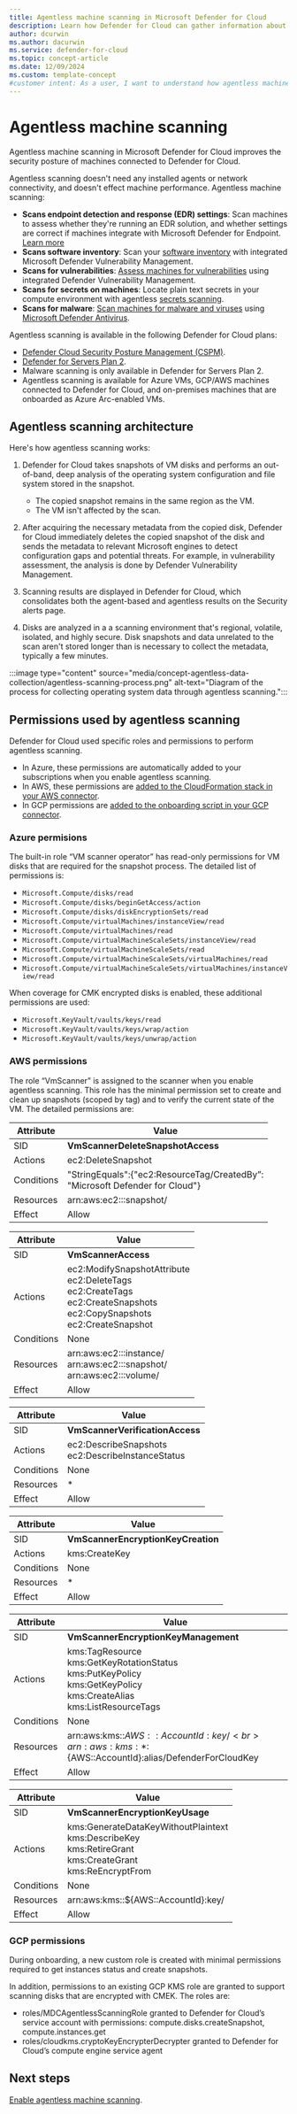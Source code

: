 ```yaml
---
title: Agentless machine scanning in Microsoft Defender for Cloud
description: Learn how Defender for Cloud can gather information about multicloud machine without installing an agent.
author: dcurwin
ms.author: dacurwin
ms.service: defender-for-cloud
ms.topic: concept-article
ms.date: 12/09/2024
ms.custom: template-concept
#customer intent: As a user, I want to understand how agentless machine scanning works in Defender for Cloud so that I can effectively collect data from my machines.
---
```


# Agentless machine scanning

Agentless machine scanning in Microsoft Defender for Cloud improves the security posture of machines connected to Defender for Cloud. 

Agentless scanning doesn't need any installed agents or network connectivity, and doesn't effect machine performance. Agentless machine scanning:

- **Scans endpoint detection and response (EDR) settings**: Scan machines to assess whether they're running an EDR solution, and whether settings are correct if machines integrate with Microsoft Defender for Endpoint. [Learn more](endpoint-detection-response.md)
- **Scans software inventory**: Scan your [software inventory](/defender-vulnerability-management/tvm-software-inventory) with integrated Microsoft Defender Vulnerability Management.
-  **Scans for vulnerabilities**: [Assess machines for vulnerabilities](auto-deploy-vulnerability-assessment.md) using integrated Defender Vulnerability Management.
- **Scans for secrets on machines**: Locate plain text secrets in your compute environment with agentless [secrets scanning](secrets-scanning.md).
- **Scans for malware**: [Scan machines for malware and viruses](agentless-malware-scanning.md) using [Microsoft Defender Antivirus](/microsoft-365/security/defender-endpoint/microsoft-defender-antivirus-windows). 

Agentless scanning is available in the following Defender for Cloud plans:

- [Defender Cloud Security Posture Management (CSPM)](concept-cloud-security-posture-management.md).
- [Defender for Servers Plan 2](defender-for-servers-overview.md#defender-for-servers-plans).
- Malware scanning is only available in Defender for Servers Plan 2.
- Agentless scanning is available for Azure VMs, GCP/AWS machines connected to Defender for Cloud, and on-premises machines that are onboarded as Azure Arc-enabled VMs. 

## Agentless scanning architecture

Here's how agentless scanning works:

1. Defender for Cloud takes snapshots of VM disks and performs an out-of-band, deep analysis of the operating system configuration and file system stored in the snapshot.

    - The copied snapshot remains in the same region as the VM.
    - The VM isn't affected by the scan.

1. After acquiring the necessary metadata from the copied disk, Defender for Cloud immediately deletes the copied snapshot of the disk and sends the metadata to relevant Microsoft engines to detect configuration gaps and potential threats. For example, in vulnerability assessment, the analysis is done by Defender Vulnerability Management. 

1. Scanning results are displayed in Defender for Cloud, which consolidates both the agent-based and agentless results on the Security alerts page.

3. Disks are analyzed in a a scanning environment that's regional, volatile, isolated, and highly secure. Disk snapshots and data unrelated to the scan aren't stored longer than is necessary to collect the metadata, typically a few minutes.

:::image type="content" source="media/concept-agentless-data-collection/agentless-scanning-process.png" alt-text="Diagram of the process for collecting operating system data through agentless scanning.":::

## Permissions used by agentless scanning

Defender for Cloud used specific roles and permissions to perform agentless scanning.

- In Azure, these permissions are automatically added to your subscriptions when you enable agentless scanning.
- In AWS, these permissions are [added to the CloudFormation stack in your AWS connector](enable-agentless-scanning-vms.md#enable-agentless-scanning-on-aws).
- In GCP permissions are [added to the onboarding script in your GCP connector](enable-agentless-scanning-vms.md#enable-agentless-scanning-on-gcp).

### Azure permisions

The built-in role “VM scanner operator” has read-only permissions for VM disks that are required for the snapshot process. The detailed list of permissions is:

- `Microsoft.Compute/disks/read`
- `Microsoft.Compute/disks/beginGetAccess/action`
- `Microsoft.Compute/disks/diskEncryptionSets/read`
- `Microsoft.Compute/virtualMachines/instanceView/read`
- `Microsoft.Compute/virtualMachines/read`
- `Microsoft.Compute/virtualMachineScaleSets/instanceView/read`
- `Microsoft.Compute/virtualMachineScaleSets/read`
- `Microsoft.Compute/virtualMachineScaleSets/virtualMachines/read`
- `Microsoft.Compute/virtualMachineScaleSets/virtualMachines/instanceView/read`
            
When coverage for CMK encrypted disks is enabled, these additional permissions are used: 

- `Microsoft.KeyVault/vaults/keys/read`
- `Microsoft.KeyVault/vaults/keys/wrap/action`
- `Microsoft.KeyVault/vaults/keys/unwrap/action`

### AWS permissions

The role “VmScanner” is assigned to the scanner when you enable agentless scanning. This role has the minimal permission set to create and clean up snapshots (scoped by tag) and to verify the current state of the VM. The detailed permissions are:

| Attribute | Value |
| ---------|---------|
| SID | **VmScannerDeleteSnapshotAccess** |
| Actions | ec2:DeleteSnapshot |
| Conditions | "StringEquals":{"ec2:ResourceTag/CreatedBy”:<br>"Microsoft Defender for Cloud"} |
| Resources | arn:aws:ec2:::snapshot/ |
| Effect | Allow |

| Attribute | Value |
|---------|---------|
| SID | **VmScannerAccess** |
| Actions | ec2:ModifySnapshotAttribute <br> ec2:DeleteTags <br> ec2:CreateTags <br> ec2:CreateSnapshots <br> ec2:CopySnapshots <br> ec2:CreateSnapshot |
| Conditions | None |
| Resources | arn:aws:ec2:::instance/ <br> arn:aws:ec2:::snapshot/ <br> arn:aws:ec2:::volume/ |
| Effect | Allow |

| Attribute | Value |
|---------|---------|
| SID | **VmScannerVerificationAccess** |
| Actions | ec2:DescribeSnapshots <br> ec2:DescribeInstanceStatus |
| Conditions | None |
| Resources | * |
| Effect | Allow |

| Attribute | Value |
|---------|---------|
| SID | **VmScannerEncryptionKeyCreation** |
| Actions | kms:CreateKey |
| Conditions | None |
| Resources | * |
| Effect | Allow |

| Attribute | Value |
|---------|---------|
| SID | **VmScannerEncryptionKeyManagement** |
| Actions | kms:TagResource <br> kms:GetKeyRotationStatus <br> kms:PutKeyPolicy <br> kms:GetKeyPolicy <br> kms:CreateAlias <br> kms:ListResourceTags |
| Conditions | None |
| Resources | arn:aws:kms::${AWS::AccountId}:key/ <br> arn:aws:kms:*:${AWS::AccountId}:alias/DefenderForCloudKey |
| Effect | Allow |

| Attribute | Value |
|---------|---------|
| SID | **VmScannerEncryptionKeyUsage** |
| Actions | kms:GenerateDataKeyWithoutPlaintext <br> kms:DescribeKey <br> kms:RetireGrant <br> kms:CreateGrant <br> kms:ReEncryptFrom |
| Conditions | None |
| Resources | arn:aws:kms::${AWS::AccountId}:key/ |
| Effect | Allow |

### GCP permissions
            
During onboarding, a new custom role is created with minimal permissions required to get instances status and create snapshots.

In addition, permissions to an existing GCP KMS role are granted to support scanning disks that are encrypted with CMEK. The roles are:

- roles/MDCAgentlessScanningRole granted to Defender for Cloud’s service account with permissions: compute.disks.createSnapshot, compute.instances.get
- roles/cloudkms.cryptoKeyEncrypterDecrypter granted to Defender for Cloud’s compute engine service agent


## Next steps

[Enable agentless machine scanning](enable-vulnerability-assessment-agentless.md).

